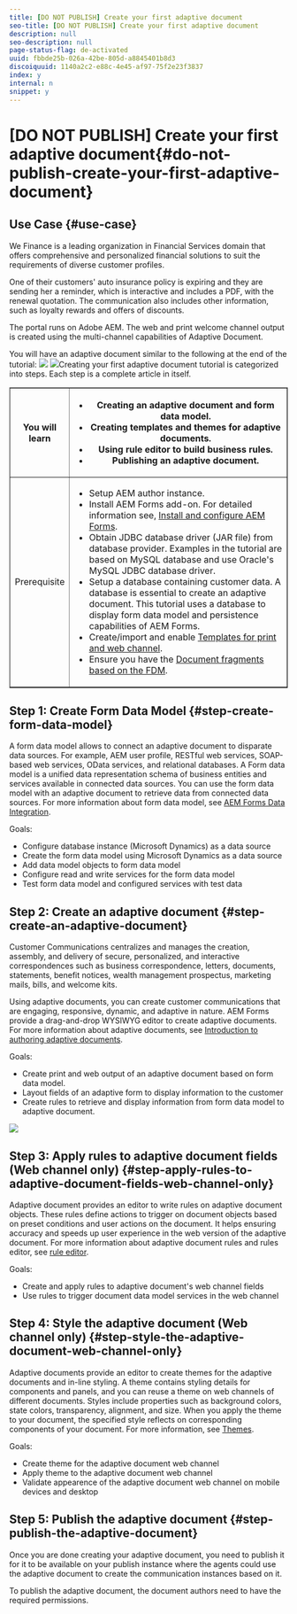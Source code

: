 ```yaml
---
title: [DO NOT PUBLISH] Create your first adaptive document
seo-title: [DO NOT PUBLISH] Create your first adaptive document
description: null
seo-description: null
page-status-flag: de-activated
uuid: fbbde25b-026a-42be-805d-a8845401b8d3
discoiquuid: 1140a2c2-e88c-4e45-af97-75f2e23f3837
index: y
internal: n
snippet: y
---
```


# [DO NOT PUBLISH] Create your first adaptive document{#do-not-publish-create-your-first-adaptive-document}

## Use Case {#use-case}

We Finance is a leading organization in Financial Services domain that offers comprehensive and personalized financial solutions to suit the requirements of diverse customer profiles.

One of their customers' auto insurance policy is expiring and they are sending her a reminder, which is interactive and includes a PDF, with the renewal quotation. The communication also includes other information, such as loyalty rewards and offers of discounts.

The portal runs on Adobe AEM. The web and print welcome channel output is created using the multi-channel capabilities of Adaptive Document.

You will have an adaptive document similar to the following at the end of the tutorial:
[ ![](assets/ad-1.png)](http://blogs.adobe.com/contentcorner/files/2017/07/PAF_Mobile.pdf) [ ![](assets/ad-2.png)](http://blogs.adobe.com/contentcorner/files/2017/07/PAF_Desktop.pdf)Creating your first adaptive document tutorial is categorized into steps. Each step is a complete article in itself.

<table border="1" cellpadding="1" cellspacing="0" width="100%"> 
 <tbody>
  <tr>
   <th width="20%">You will learn</th> 
   <th>
    <ul> 
     <li>Creating an adaptive document and form data model.</li> 
     <li>Creating templates and themes for adaptive documents.</li> 
     <li>Using rule editor to build business rules.<br /> </li> 
     <li>Publishing an adaptive document. <br /> </li> 
    </ul> </th> 
  </tr>
  <tr>
   <td>Prerequisite</td> 
   <td>
    <ul> 
     <li>Setup AEM author instance. </li> 
     <li>Install AEM Forms add-on. For detailed information see, <a href="/6-4/forms/using//installing-configuring-aem-forms-osgi.md" target="_blank">Install and configure AEM Forms</a>.</li> 
     <li>Obtain JDBC database driver (JAR file) from database provider. Examples in the tutorial are based on MySQL database and use Oracle's MySQL JDBC database driver. </li> 
     <li>Setup a database containing customer data. A database is essential to create an adaptive document. This tutorial uses a database to display form data model and persistence capabilities of AEM Forms. </li> 
     <li>Create/import and enable <a href="/6-4/forms/using/web-channel-print-channel.md">Templates for print and web channel</a>.</li> 
     <li>Ensure you have the <a href="../../../6-4/forms/using/document-fragments.md">Document fragments based on the FDM</a>.</li> 
    </ul> </td> 
  </tr>
 </tbody>
</table>

<!--
Comment Type: annotation
Last Modified By: gtalwar
Last Modified Date: 2018-01-25T07:51:18.864-0500
add snapshot check persistence
-->

## Step 1: Create Form Data Model {#step-create-form-data-model}

A form data model allows to connect an adaptive document to disparate data sources. For example, AEM user profile, RESTful web services, SOAP-based web services, OData services, and relational databases. A Form data model is a unified data representation schema of business entities and services available in connected data sources. You can use the form data model with an adaptive document to retrieve data from connected data sources. For more information about form data model, see [AEM Forms Data Integration](/6-4/forms/using//data-integration.md).

Goals:

* Configure database instance (Microsoft Dynamics) as a data source  
* Create the form data model using Microsoft Dynamics as a data source
* Add data model objects to form data model
* Configure read and write services for the form data model  
* Test form data model and configured services with test data

## Step 2: Create an adaptive document {#step-create-an-adaptive-document}

Customer Communications centralizes and manages the creation, assembly, and delivery of secure, personalized, and interactive correspondences such as business correspondence, letters, documents, statements, benefit notices, wealth management prospectus, marketing mails, bills, and welcome kits.

Using adaptive documents, you can create customer communications that are engaging, responsive, dynamic, and adaptive in nature. AEM Forms provide a drag-and-drop WYSIWYG editor to create adaptive documents. For more information about adaptive documents, see [Introduction to authoring adaptive documents](/6-4/forms/using/introduction-ad-authoring.md).

Goals:

* Create print and web output of an adaptive document based on form data model. 
* Layout fields of an adaptive form to display information to the customer
* Create rules to retrieve and display information from form data model to adaptive document.

[ ![](https://helpx.adobe.com/content/dam/help/en/marketing-cloud/how-to/digital-foundation/_jcr_content/main-pars/image_1250343773/see-the-guide-sm.png)](create-ad.md) 

## Step 3: Apply rules to adaptive document fields (Web channel only) {#step-apply-rules-to-adaptive-document-fields-web-channel-only}

<!--
Comment Type: annotation
Last Modified By: gtalwar
Last Modified Date: 2017-11-15T06:47:53.905-0500
create ADF conditions using Rule Editor
-->

Adaptive document provides an editor to write rules on adaptive document objects. These rules define actions to trigger on document objects based on preset conditions and user actions on the document. It helps ensuring accuracy and speeds up user experience in the web version of the adaptive document. For more information about adaptive document rules and rules editor, see [rule editor](/6-4/forms/using/rule-editor.md).

Goals:

* Create and apply rules to adaptive document's web channel fields
* Use rules to trigger document data model services in the web channel

## Step 4: Style the adaptive document (Web channel only) {#step-style-the-adaptive-document-web-channel-only}

Adaptive documents provide an editor to create themes for the adaptive documents and in-line styling. A theme contains styling details for components and panels, and you can reuse a theme on web channels of different documents. Styles include properties such as background colors, state colors, transparency, alignment, and size. When you apply the theme to your document, the specified style reflects on corresponding components of your document. For more information, see [Themes](/6-4/forms/using/themes.md).

Goals:

* Create theme for the adaptive document web channel
* Apply theme to the adaptive document web channel
* Validate appearence of the adaptive document web channel on mobile devices and desktop

<!--
Comment Type: annotation
Last Modified By: gtalwar
Last Modified Date: 2018-01-25T09:52:35.346-0500
any styles already applied to text editor will not be overridden by themes
-->

<!--
Comment Type: draft

<h2>Step 5: Test the adaptive document ?</h2>
-->

<!--
Comment Type: draft

<p>AEM Forms provide a SDK (Calvin SDK) to automate testing of adaptive documents. To learn about SDK, see <a href="/kt/forms/using/calvin-sdk-test-adaptive-forms-article-use.md" target="_blank">Using Automated Tests with AEM Adaptive D</a>ocument.</p>
<p>Goals:</p>
<ul>
<li>Install Calvin SDK</li>
<li>Create test suite and test cases for the adaptive document</li>
</ul>
-->

## Step 5: Publish the adaptive document {#step-publish-the-adaptive-document}

Once you are done creating your adaptive document, you need to publish it for it to be available on your publish instance where the agents could use the adaptive document to create the communication instances based on it.

To publish the adaptive document, the document authors need to have the required permissions.

<!--
Comment Type: annotation
Last Modified By: gtalwar
Last Modified Date: 2018-01-31T12:01:02.420-0500
Check concrete in this doc - MG
-->

